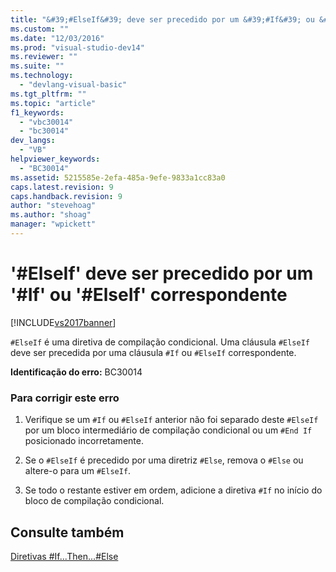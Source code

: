 ```yaml
---
title: "&#39;#ElseIf&#39; deve ser precedido por um &#39;#If&#39; ou &#39;#ElseIf&#39; correspondente | Microsoft Docs"
ms.custom: ""
ms.date: "12/03/2016"
ms.prod: "visual-studio-dev14"
ms.reviewer: ""
ms.suite: ""
ms.technology: 
  - "devlang-visual-basic"
ms.tgt_pltfrm: ""
ms.topic: "article"
f1_keywords: 
  - "vbc30014"
  - "bc30014"
dev_langs: 
  - "VB"
helpviewer_keywords: 
  - "BC30014"
ms.assetid: 5215585e-2efa-485a-9efe-9833a1cc83a0
caps.latest.revision: 9
caps.handback.revision: 9
author: "stevehoag"
ms.author: "shoag"
manager: "wpickett"
---
```

# &#39;#ElseIf&#39; deve ser precedido por um &#39;#If&#39; ou &#39;#ElseIf&#39; correspondente
[!INCLUDE[vs2017banner](../../../csharp/includes/vs2017banner.md)]

`#ElseIf` é uma diretiva de compilação condicional.  Uma cláusula `#ElseIf` deve ser precedida por uma cláusula `#If` ou `#ElseIf` correspondente.  
  
 **Identificação do erro:**  BC30014  
  
### Para corrigir este erro  
  
1.  Verifique se um `#If`  ou `#ElseIf` anterior não foi separado deste `#ElseIf` por um bloco intermediário de compilação condicional  ou um `#End If` posicionado incorretamente.  
  
2.  Se o `#ElseIf` é precedido por uma diretriz `#Else`, remova o `#Else` ou altere\-o para um `#ElseIf`.  
  
3.  Se todo o restante estiver em ordem, adicione a diretiva `#If` no início do bloco de compilação condicional.  
  
## Consulte também  
 [Diretivas \#If...Then...\#Else](../../../visual-basic/language-reference/directives/if-then-else-directives.md)